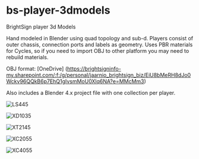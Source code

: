 # bs-player-3dmodels

BrightSign player 3d Models

Hand modeled in Blender using quad topology and sub-d. Players consist of outer chassis, connection ports and labels as geometry. Uses PBR materials for Cycles, so if you need to import OBJ to other platform you may need to rebuild materials.

OBJ format:
[OneDrive] (https://brightsigninfo-my.sharepoint.com/:f:/g/personal/jaarnio_brightsign_biz/EiU8bMeRH8dJo0Wckv96QQkB6p7EhQ1gIvsmMoU0Xlq6NA?e=MMcMm3)

Also includes a Blender 4.x project file with one collection per player.

![LS445](https://github.com/jaarnio/bs-player-3d-models/assets/46546462/a380beeb-ab54-4040-8393-8c029aafa428)

![XD1035](https://github.com/jaarnio/bs-player-3d-models/assets/46546462/39b74ec0-204c-4162-8d70-5d5913ff2203)

![XT2145](https://github.com/jaarnio/bs-player-3d-models/assets/46546462/533c877a-981d-47ec-bf58-dd0d7d1cdb07)

![XC2055](https://github.com/jaarnio/bs-player-3d-models/assets/46546462/036cd164-f169-42cd-8a5b-e5859ce69e64)

![XC4055](https://github.com/jaarnio/bs-player-3d-models/assets/46546462/05ff57a7-c127-4e64-8c7e-fe6410fb95af)
